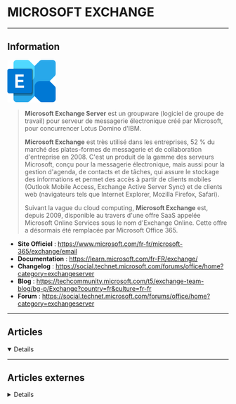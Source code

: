 # MICROSOFT EXCHANGE
----

## <i class="fa-solid fa-hashtag"></i> Information

![Logo](../../_media/apps/microsoft_exchange/microsoft_exchange_2019.svg ':size=250 :no-zoom')


> <i class="fa-solid fa-quote-left"></i> **Microsoft Exchange Server** est un groupware (logiciel de groupe de travail) pour serveur de messagerie électronique créé par Microsoft, pour concurrencer Lotus Domino d'IBM.
>
> **Microsoft Exchange** est très utilisé dans les entreprises, 52 % du marché des plates-formes de messagerie et de collaboration d'entreprise en 2008. C'est un produit de la gamme des serveurs Microsoft, conçu pour la messagerie électronique, mais aussi pour la gestion d'agenda, de contacts et de tâches, qui assure le stockage des informations et permet des accès à partir de clients mobiles (Outlook Mobile Access, Exchange Active Server Sync) et de clients web (navigateurs tels que Internet Explorer, Mozilla Firefox, Safari).
>
> Suivant la vague du cloud computing, **Microsoft Exchange** est, depuis 2009, disponible au travers d'une offre SaaS appelée Microsoft Online Services sous le nom d'Exchange Online. Cette offre a désormais été remplacée par Microsoft Office 365. <i class="fa-solid fa-quote-left fa-rotate-180"></i>


- <i class="fa-solid fa-globe"></i> **Site Officiel** : https://www.microsoft.com/fr-fr/microsoft-365/exchange/email
- <i class="fa-solid fa-book"></i> **Documentation** : https://learn.microsoft.com/fr-FR/exchange/
- <i class="fa-solid fa-file-circle-question"></i> **Changelog** : https://social.technet.microsoft.com/forums/office/home?category=exchangeserver
- <i class="fab fa-blogger-b"></i> **Blog** : https://techcommunity.microsoft.com/t5/exchange-team-blog/bg-p/Exchange?country=fr&culture=fr-fr
- <i class="fas fa-comments"></i> **Forum** : https://social.technet.microsoft.com/forums/office/home?category=exchangeserver

---

## <i class="fa-regular fa-newspaper"></i> Articles

<details open>

</details>

---

## <i class="fa-solid fa-glasses"></i> Articles externes

<details>

- [A first look at Certificate-Based Authentication for Exchange Online Remote PowerShell](https://www.quadrotech-it.com/blog/certificate-based-authentication-for-exchange-online-remote-powershell/)
- [Assigning Exchange calendar permissions centrally using PowerShell](https://4sysops.com/archives/assigning-exchange-calendar-permissions-centrally-using-powershell/)
- [Ce nouveau module Exchange atténue automatiquement les failles critiques](https://www.it-connect.fr/ce-nouveau-module-exchange-attenue-automatiquement-les-failles-critiques/)
- [Check Your Exchange Server Status](https://www.neteye-blog.com/2018/07/check-your-exchange-server-status/)
- [Checking Exchange Online Email Addresses to Make Sure They’re Not Compromised](https://www.petri.com/checking-office-365-email-addresses-compromise)
- [Commandes Powershell utiles dans l’administration d’Exchange 2010](https://www.guillaume-leduc.fr/commandes-powershell-utiles-dans-ladministration-dexchange-2010.html)
- [Comment Ajouter le Protocole DKIM sur un Serveur Exchange](https://www.tutos-informatique.com/dkim-serveur-exchange/)
- [Comment migrer votre serveur Exchange étape par étape](https://www.tutos-informatique.com/migrer-serveur-exchange/)
- [Comment Utiliser votre Serveur SMTP Exchange pour des Imprimantes](https://www.tutos-informatique.com/exchange-smtp-imprimante-application/)
- [Compter le nombre de boites par banque](http://blogmotion.fr/programmation/powershell/exchange-compter-bal-par-database-17335)
- [Configuring Exchange Online with IMAP & OAuth2](https://eightwone.com/2020/07/01/configuring-exchange-account-with-imap-oauth2/)
- [configuring-exchange-2019-exchange-online-hybrid-mode](http://techgenix.com/configuring-exchange-2019-exchange-online-hybrid-mode/)
- [Create and manage Exchange distribution groups with PowerShell](https://4sysops.com/archives/create-and-manage-exchange-distribution-groups-with-powershell/)
- [DEPLOYING EXCHANGE 2019 ON WINDOWS SERVER 2016 CORE IN AZURE](http://techgenix.com/deploying-exchange-2019/)
- [Disparition mails après migration IMAP vers Exchange dans Outlook](https://www.tech2tech.fr/disparition-mails-apres-migration-imap-vers-exchange-dans-outlook/)
- [Exchange – Changer les quotas des utilisateurs en Powershell](https://www.reddit.com/r/Sysadmin_Fr/comments/b3vmdo/exchange_changer_les_quotas_des_utilisateurs_en/)
- [Exchange : afficher le serveur hébergeant une BAL](http://blogmotion.fr/programmation/powershell/trouver-quel-serveur-banque-17170)
- [Exchange : comment lister les boîtes aux lettres par taille ?](https://www.it-connect.fr/exchange-comment-lister-les-boites-aux-lettres-par-taille/)
- [Exchange 2010 : Comment augmenter la limite d’espace pour les règles de boite de réception](https://sys-advisor.com/2018/01/05/tuto-exchange-2010-augmenter-limite-d-espace-regles-de-boite-de-reception/)
- [Exchange 2010 : Comment connecter Exchange Online à Exchange Management Console](https://sys-advisor.com/2018/02/20/tuto-exchange-2010-comment-connecter-exchange-online-a-la-console-de-management/)
- [Exchange 2016 - Débloquer un lot de migration en « synchronisation »](http://blogmotion.fr/systeme/exchange-2010-2016-lot-migration-17202)
- [Exchange 2016 - Unable to relay recipient in non-accepted domain](http://blogmotion.fr/systeme/exchange-unable-to-relay-recipient-in-non-accepted-domain-17219)
- [Exchange 2019: MetaCache Database (MCDB) and BigFunnel](https://4sysops.com/archives/exchange-2019-metacache-database-mcdb-and-bigfunnel/)
- [EXCHANGE ACTIVESYNC: WHAT IT IS AND HOW YOU CAN USE IT](http://techgenix.com/exchange-activesync/)
- [Exchange Online Introduces Office 365 Privileged Access Management](https://www.petri.com/exchange-online-office-365-privileged-access-management)
- [Exchange Online Protection Highlights Unauthenticated Senders](https://www.petri.com/exchange-online-protection-highlights-unauthenticated-senders)
- [Exchange Server 2019: new features](https://4sysops.com/archives/exchange-server-2019-new-features/)
- [EXCHANGE SERVICES DISABLED? HERE’S HOW TO TURN THEM BACK ON](http://techgenix.com/exchange-services-disabled/)
- [HOW ARCHIVING EMAILS CAN EASE THE LOAD ON YOUR EXCHANGE SERVER](http://techgenix.com/archiving-emails/)
- [Hybrid Configuration Wizard Transfers Settings – Too Little, Too Late](https://www.petri.com/hybrid-configuration-wizard-transfers-settings-exchange)
- [HYBRID MODERN AUTHENTICATION SUPPORT COMING TO EXCHANGE ON-PREMISES](http://techgenix.com/hybrid-modern-authentication/)
- [Install PowerShell for Exchange (Online) on a workstation](https://4sysops.com/archives/install-powershell-for-exchange-online-on-a-workstation/)
- [INSTALLING EXCHANGE 2016: STEP-BY-STEP GUIDE (PART 3)](http://techgenix.com/installing-exchange-2016-part-3/)
- [INSTALLING EXCHANGE 2016: STEP-BY-STEP GUIDE (PART 4)](http://techgenix.com/http-techgenix-com-installing-exchange-2016-part-4/)
- [Licensing Exchange Online Shared Mailboxes](https://www.petri.com/licensing-exchange-online-shared-mailboxes)
- [Microsoft Exchange : supprimer les fichiers log](http://www.windows8facile.fr/exchange-supprimer-log/)
- [Microsoft Exchange: repair broken calendar items](https://4sysops.com/archives/microsoft-exchange-repair-broken-calendar-items/)
- [Microsoft Finally Makes Mailbox Auditing Happen for Exchange Online](https://www.petri.com/mailbox-auditing-exchange-online)
- [Microsoft Softens Stance but RPC over HTTP is still Dead](https://www.petri.com/rpc-over-http-still-dead)
- [One-click Exchange mitigation tool for zero-day vulnerabilities](https://4sysops.com/archives/one-click-exchange-mitigation-tool-for-on-premises-exchange/)
- [Out of disk space? Enable circular logging in Exchange Server 2016](https://4sysops.com/archives/out-of-disk-space-enable-circular-logging-in-exchange-server-2016/)
- [Recovering Deleted Email with New Exchange Online Cmdlets](https://www.petri.com/recovering-deleted-email-exchange-online)
- [SENDING ENCRYPTED MESSAGES WITH EXCHANGE ONLINE AND AZURE INFORMATION PROTECTION](http://techgenix.com/encrypted-messages-with-exchange-online/)
- [Stick or Stay: Should I Upgrade to Exchange 2019?](https://www.petri.com/stick-or-stay-upgrade-exchange-2019)
- [The Big Flaw in Exchange Online Auditing](https://www.petri.com/flaw-in-exchange-online-auditing)
- [TROUBLESHOOTING AND FIXING 'CONNECTION TO MICROSOFT EXCHANGE IS UNAVAILABLE' ERROR](http://techgenix.com/connection-to-microsoft-exchange-is-unavailable/)
- [UNDERSTANDING OFFICE 365 EXCHANGE ONLINE MIGRATION ENDPOINTS](http://techgenix.com/exchange-online-migration-endpoints/)
- [Why Exchange Transport Rules are a Good Way to Encrypt Email](https://www.petri.com/exchange-transport-rules-good-way-encrypt-email)

</details>